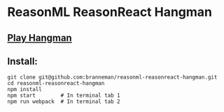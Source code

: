 # ReasonML ReasonReact Hangman

## [Play Hangman](https://branneman.github.io/reasonml-reasonreact-hangman/src/)

## Install:
```
git clone git@github.com:branneman/reasonml-reasonreact-hangman.git
cd reasonml-reasonreact-hangman
npm install
npm start        # In terminal tab 1
npm run webpack  # In terminal tab 2
```
